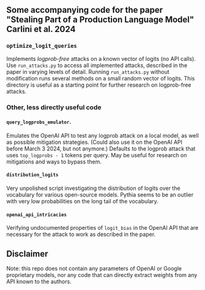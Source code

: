 ## Some accompanying code for the paper "Stealing Part of a Production Language Model" Carlini et al. 2024

### `optimize_logit_queries`
Implements *logprob-free* attacks on a known vector of logits (no API calls).
Use `run_attacks.py` to access all implemented attacks, described in the paper in varying levels of detail. 
Running `run_attacks.py` without modification runs several methods on a small random vector of logits.
This directory is useful as a starting point for further research on logprob-free attacks.

### Other, less directly useful code
#### `query_logprobs_emulator`.
Emulates the OpenAI API to test any logprob attack on a local model, as well as possible mitigation strategies.
(Could also use it on the OpenAI API before March 3 2024, but not anymore.)
Defaults to the logprob attack that uses `top_logprobs - 1` tokens per query.
May be useful for research on mitigations and ways to bypass them.

#### `distribution_logits`
Very unpolished script investigating the distribution of logits over the vocabulary for various open-source models.
Pythia seems to be an outlier with very low probabilities on the long tail of the vocabulary.

#### `openai_api_intricacies`
Verifying undocumented properties of `logit_bias` in the OpenAI API that are necessary for the attack to work as described in the paper.



## Disclaimer
Note: this repo does not contain any parameters of OpenAI or Google proprietary models, 
nor any code that can directly extract weights from any API known to the authors.
